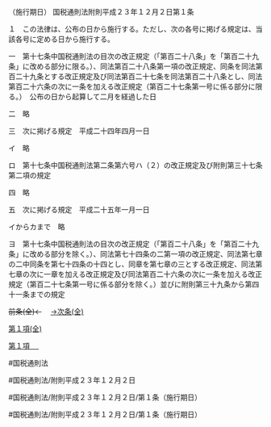 （施行期日）
国税通則法附則平成２３年１２月２日第１条

１　この法律は、公布の日から施行する。ただし、次の各号に掲げる規定は、当該各号に定める日から施行する。

一　第十七条中国税通則法の目次の改正規定（「第百二十八条」を「第百二十九条」に改める部分に限る。）、同法第百二十八条第一項の改正規定、同条を同法第百二十九条とする改正規定及び同法第百二十七条を同法第百二十八条とし、同法第百二十六条の次に一条を加える改正規定（第百二十七条第一号に係る部分に限る。）　公布の日から起算して二月を経過した日

二　略

三　次に掲げる規定　平成二十四年四月一日

イ　略

ロ　第十七条中国税通則法第二条第六号ハ（２）の改正規定及び附則第三十七条第二項の規定

四　略

五　次に掲げる規定　平成二十五年一月一日

イからカまで　略

ヨ　第十七条中国税通則法の目次の改正規定（「第百二十八条」を「第百二十九条」に改める部分を除く。）、同法第七十四条の二第一項の改正規定、同法第七章の二中同条を第七十四条の十四とし、同章を第七章の三とする改正規定、同法第七章の次に一章を加える改正規定及び同法第百二十六条の次に一条を加える改正規定（第百二十七条第一号に係る部分を除く。）並びに附則第三十九条から第四十一条までの規定

~~前条(全)←~~　  [→次条(全)](国税通則法＿＿＿＿附則平成２３年１２月２日第３６条_.md)

[第１項(全)](国税通則法＿＿＿＿附則平成２３年１２月２日第１条第１項_.md)  

[第１項 　 ](国税通則法＿＿＿＿附則平成２３年１２月２日第１条第１項.md)  

#国税通則法

#国税通則法/附則平成２３年１２月２日

#国税通則法/附則平成２３年１２月２日/第１条（施行期日）

#国税通則法/附則平成２３年１２月２日/第１条（施行期日）

